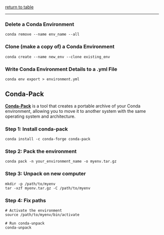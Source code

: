 [return to table](../README.md)

---


### Delete a Conda Environment
```
conda remove --name env_name --all
```


### Clone (make a copy of) a Conda Environment
```
conda create --name new_env --clone existing_env
```

### Write Conda Environment Details to a .yml File
```
conda env export > environment.yml
```


## Conda-Pack

[**Conda-Pack**](https://conda.github.io/conda-pack/) is a tool that creates a portable archive of your Conda environment, allowing you to move it to another system with the same operating system and architecture.

### Step 1: Install conda-pack
```
conda install -c conda-forge conda-pack
```

### Step 2: Pack the environment
```
conda pack -n your_environment_name -o myenv.tar.gz
```

### Step 3: Unpack on new computer
```
mkdir -p /path/to/myenv
tar -xzf myenv.tar.gz -C /path/to/myenv
```

### Step 4: Fix paths
```
# Activate the environment
source /path/to/myenv/bin/activate

# Run conda-unpack
conda-unpack
```


